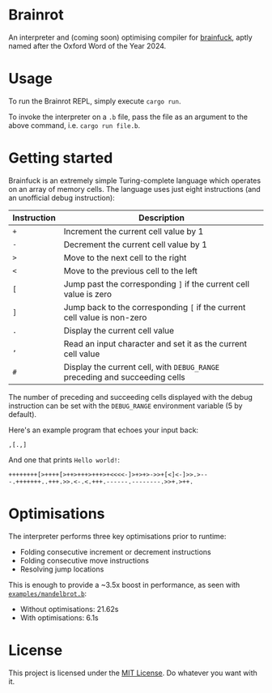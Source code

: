 # Brainrot

An interpreter and (coming soon) optimising compiler for [brainfuck](https://esolangs.org/wiki/Brainfuck), aptly named after the Oxford Word of the Year 2024.

# Usage

To run the Brainrot REPL, simply execute `cargo run`.

To invoke the interpreter on a `.b` file, pass the file as an argument to the above command, i.e. `cargo run file.b`.

# Getting started

Brainfuck is an extremely simple Turing-complete language which operates on an array of memory cells. The language uses just eight instructions (and an unofficial debug instruction):

| Instruction | Description                                                                 |
|-------------|-----------------------------------------------------------------------------|
| `+`         | Increment the current cell value by 1                                       |
| `-`         | Decrement the current cell value by 1                                       |
| `>`         | Move to the next cell to the right                                          |
| `<`         | Move to the previous cell to the left                                       |
| `[`         | Jump past the corresponding `]` if the current cell value is zero           |
| `]`         | Jump back to the corresponding `[` if the current cell value is non-zero    |
| `.`         | Display the current cell value                                              |
| `,`         | Read an input character and set it as the current cell value                |
| `#`         | Display the current cell, with `DEBUG_RANGE` preceding and succeeding cells |

The number of preceding and succeeding cells displayed with the debug instruction can be set with the `DEBUG_RANGE` environment variable (5 by default).

Here's an example program that echoes your input back:

```brainfuck
,[.,]
```

And one that prints `Hello world!`:

```brainfuck
++++++++[>++++[>++>+++>+++>+<<<<-]>+>+>->>+[<]<-]>>.>---.+++++++..+++.>>.<-.<.+++.------.--------.>>+.>++.
```

# Optimisations

The interpreter performs three key optimisations prior to runtime:

- Folding consecutive increment or decrement instructions
- Folding consecutive move instructions
- Resolving jump locations

This is enough to provide a ~3.5x boost in performance, as seen with [`examples/mandelbrot.b`](/examples/mandelbrot.b):

- Without optimisations: 21.62s
- With optimisations: 6.1s

# License

This project is licensed under the [MIT License](/LICENSE). Do whatever you want with it.
